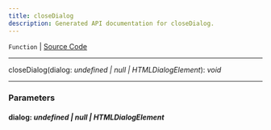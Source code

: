 ```yaml
---
title: closeDialog
description: Generated API documentation for closeDialog.
---
```


`Function` | [Source Code](https://github.com/mrCamelCode/jtjs-react/blob/0e141e63e22c212c71ce52ba40f0472cc9028516/lib/components/dialogs/dialog.util.ts#L1)

---

closeDialog(dialog: _undefined | null | HTMLDialogElement_): _void_

---

### Parameters

#### dialog: _undefined | null | HTMLDialogElement_